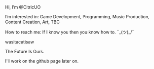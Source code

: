 Hi, I’m @CitricUO

I’m interested in: Game Development, Programming, Music Production, Content Creation, Art, TBC

How to reach me: If I know you then you know how to. ¯\_(ツ)_/¯

wasitacatisaw

The Future Is Ours. 

I'll work on the github page later on.
